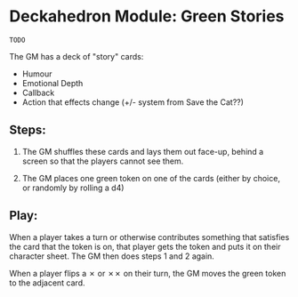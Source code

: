 # Deckahedron Module: Green Stories

`TODO`

The GM has a deck of "story" cards:

 * Humour
 * Emotional Depth
 * Callback
 * Action that effects change (+/- system from Save the Cat??)

## Steps:

1.  The GM shuffles these cards and lays them out face-up, behind a screen
so that the players cannot see them.

2. The GM places one green token on one of the cards (either by choice, or
randomly by rolling a d4)

## Play:

When a player takes a turn or otherwise contributes something that
satisfies the card that the token is on, that player gets the token and
puts it on their character sheet.  The GM then does steps 1 and 2 again.

When a player flips a ✗ or ✗✗ on their turn, the GM moves the green token
to the adjacent card.
